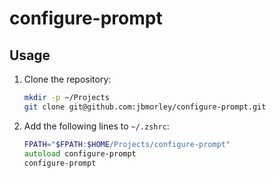 # configure-prompt

## Usage

1. Clone the repository:

   ```zsh
   mkdir -p ~/Projects
   git clone git@github.com:jbmorley/configure-prompt.git
   ```

2. Add the following lines to `~/.zshrc`:

   ```zsh
   FPATH="$FPATH:$HOME/Projects/configure-prompt"
   autoload configure-prompt
   configure-prompt
   ```
